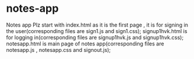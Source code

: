 # notes-app
Notes app
Plz start with index.html as it is the first page , it is for signing in the user(corresponding files are sign1.js and sign1.css);
 signup1hvk.html is for logging in(corresponding files are signup1hvk.js and signup1hvk.css);
  notesapp.html is main page of notes app(corresponding files are notesapp.js , notesapp.css and signout.js);
